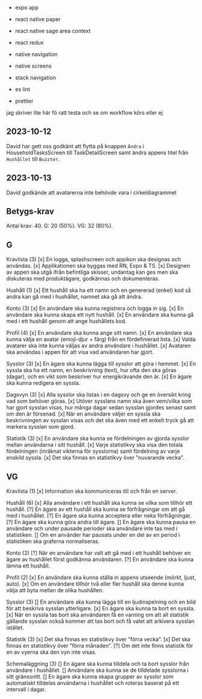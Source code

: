 - expo app
- react native paper
- react native sage area context
- react redux
- native navigation
- native screens
- stack navigation

- es lint
- prettier

jag skriver lite här fö ratt testa och se om workflow körs eller ej

## 2023-10-12

David har gett oss godkänt att flytta på knappen `Ändra` i HouseholdTasksScreen till TaskDetailScreen samt ändra appens titel från `Hushållet` till `Buzzter`.

## 2023-10-13

David godkände att avatarerna inte behövde vara i cirkeldiagrammet

## Betygs-krav

Antal krav: 40.
G: 20 (50%).
VG: 32 (80%).

## G

Kravlista (3)
[x] En logga, splashscreen och appikon ska designas och användas.
[x] Applikationen ska byggas med RN, Expo & TS.
[x] Designen av appen ska utgå ifrån befintliga skisser, undantag kan ges men ska diskuteras
med produktägare, godkännas och dokumenteras.

Hushåll (1)
[x] Ett hushåll ska ha ett namn och en genererad (enkel) kod så andra kan gå med i hushållet,
namnet ska gå att ändra.

Konto (3)
[x] En användare ska kunna registrera och logga in sig.
[x] En användare ska kunna skapa ett nytt hushåll.
[x] En användare ska kunna gå med i ett hushåll genom att ange hushållets kod.

Profil (4)
[x] En användare ska kunna ange sitt namn.
[x] En användare ska kunna välja en avatar (emoji-djur + färg) från en fördefinierad lista.
[x] Valda avatarer ska inte kunna väljas av andra användare i hushållet.
[x] Avataren ska användas i appen för att visa vad användaren har gjort.

Sysslor (3)
[x] En ägare ska kunna lägga till sysslor att göra i hemmet.
[x] En syssla ska ha ett namn, en beskrivning (text), hur ofta den ska göras (dagar), och en
vikt som beskriver hur energikrävande den är.
[x] En ägare ska kunna redigera en syssla.

Dagsvyn (3)
[x] Alla sysslor ska listas i en dagsvy och ge en översikt kring vad som behöver göras.
[x] Utöver sysslans namn ska även vem/vilka som har gjort sysslan visas, hur många dagar
sedan sysslan gjordes senast samt om den är försenad.
[x] När en användare väljer en syssla ska beskrivningen av sysslan visas och det ska även
med ett enkelt tryck gå att markera sysslan som gjord.

Statistik (3)
[x] En användare ska kunna se fördelningen av gjorda sysslor mellan användarna i sitt
hushåll.
[x] Varje statistikvy ska visa den totala fördelningen (inräknat vikterna för sysslorna) samt
fördelning av varje enskild syssla.
[x] Det ska finnas en statistikvy över ”nuvarande vecka”.

## VG

Kravlista (1)
[x] Information ska kommuniceras till och från en server.

Hushåll (6)
[x] Alla användare i ett hushåll ska kunna se vilka som tillhör ett hushåll.
[?] En ägare av ett hushåll ska kunna se förfrågningar om att gå med i hushållet.
[?] En ägare ska kunna acceptera eller neka förfrågningar.
[?] En ägare ska kunna göra andra till ägare.
[] En ägare ska kunna pausa en användare och under pausade perioder ska användare inte
tas med i statistiken.
[] Om en använder har pausats under en del av en period i statistiken ska graferna
normaliseras.

Konto (2)
[?] När en användare har valt att gå med i ett hushåll behöver en ägare av hushållet först
godkänna användaren.
[?] En användare ska kunna lämna ett hushåll.

Profil (2)
[x] En användare ska kunna ställa in appens utseende (mörkt, ljust, auto).
[x] Om en användare tillhör två eller fler hushåll ska denne kunna välja att byta mellan de
olika hushållen.

Sysslor (3)
[] En användare ska kunna lägga till en ljudinspelning och en bild för att beskriva sysslan
ytterligare.
[x] En ägare ska kunna ta bort en syssla.
[x] När en syssla tas bort ska användaren få en varning om att all statistik gällande sysslan
också kommer att tas bort och få valet att arkivera sysslan istället.

Statistik (3)
[x] Det ska finnas en statistikvy över ”förra vecka”.
[x] Det ska finnas en statistikvy över ”förra månaden”.
[?] Om det inte finns statistik för en av vyerna ska den vyn inte visas.

Schemaläggning (3)
[] En ägare ska kunna tilldela och ta bort sysslor från användare i hushållet.
[] Användare ska kunna se de tilldelade sysslorna i sitt gränssnitt.
[] En ägare ska kunna skapa grupper av sysslor som automatiskt tilldelas användarna i
hushållet och roteras baserat på ett intervall i dagar.
